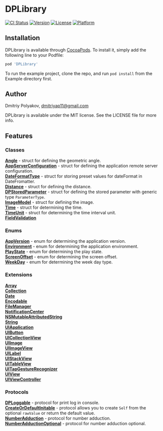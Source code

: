 # DPLibrary

[![CI Status](https://img.shields.io/travis/dmitriyap11/DPLibrary.svg?style=flat)](https://travis-ci.org/dmitriyap11/DPLibrary)
[![Version](https://img.shields.io/cocoapods/v/DPLibrary.svg?style=flat)](https://cocoapods.org/pods/DPLibrary)
[![License](https://img.shields.io/cocoapods/l/DPLibrary.svg?style=flat)](https://cocoapods.org/pods/DPLibrary)
[![Platform](https://img.shields.io/cocoapods/p/DPLibrary.svg?style=flat)](https://cocoapods.org/pods/DPLibrary)

## Installation

DPLibrary is available through [CocoaPods](https://cocoapods.org). To install
it, simply add the following line to your Podfile:

```ruby
pod 'DPLibrary'
```

To run the example project, clone the repo, and run `pod install` from the Example directory first.

## Author

Dmitriy Polyakov, dmitriyap11@gmail.com

DPLibrary is available under the MIT license. See the LICENSE file for more info.

## Features

### Classes

[**Angle**](DPLibrary/Classes/Angle.swift) - struct for defining the geometric angle.<br/>
[**AppServerConfiguration**](DPLibrary/Classes/AppServerConfiguration.swift) - struct for defining the application remote server configuration.<br/>
[**DateFormatType**](DPLibrary/Classes/DateFormatType.swift) - struct for storing preset values for dateFormat in DateFromatter.<br/>
[**Distance**](DPLibrary/Classes/Distance.swift) - struct for defining the distance.<br/>
[**DPStoredParameter**](DPLibrary/Classes/DPStoredParameter.swift) - struct for defining the stored parameter with generic type `ParameterType`. <br/>
[**ImageModel**](DPLibrary/Classes/ImageModel.swift) - struct for defining the image.<br/>
[**Time**](DPLibrary/Classes/Time.swift) - struct for determining the time.<br/>
[**TimeUnit**](DPLibrary/Classes/TimeUnit.swift) - struct for determining the time interval unit.<br/>
[**FieldValidation**](DPLibrary/Classes/FieldValidation)<br/>

### Enums

[**AppVersion**](DPLibrary/Enums/AppVersion.swift) - enum for determining the application version.<br/>
[**Environment**](DPLibrary/Enums/Environment.swift) - enum for determining the application environment.<br/>
[**PlayState**](DPLibrary/Enums/PlayState.swift) - enum for determining the play state.<br/>
[**ScreenOffset**](DPLibrary/Enums/ScreenOffset.swift) - enum for determining the screen offset.<br/>
[**WeekDay**](DPLibrary/Enums/WeekDay.swift) - enum for determining the week day type.<br/>

### Extensions

[**Array**](DPLibrary/Extensions/Array+Extensions.swift)<br/>
[**Collection**](DPLibrary/Extensions/Collection+Extensions.swift)<br/>
[**Date**](DPLibrary/Extensions/Date+Extensions.swift)<br/>
[**Encodable**](DPLibrary/Extensions/Encodable+Extensions.swift)<br/>
[**FileManager**](DPLibrary/Extensions/FileManager+Extensions.swift)<br/>
[**NotificationCenter**](DPLibrary/Extensions/NotificationCenter+Extensions.swift)<br/>
[**NSMutableAttributedString**](DPLibrary/Extensions/NSMutableAttributedString+Extensions.swift)<br/>
[**String**](DPLibrary/Extensions/String+Extensions.swift)<br/>
[**UIApplication**](DPLibrary/Extensions/UIApplication+Extensions.swift)<br/>
[**UIButton**](DPLibrary/Extensions/UIButton+Extensions.swift)<br/>
[**UICollectionView**](DPLibrary/Extensions/UICollectionView+Extensions.swift)<br/>
[**UIImage**](DPLibrary/Extensions/UIImage+Extensions.swift)<br/>
[**UIImageView**](DPLibrary/Extensions/UIImageView+Extensions.swift)<br/>
[**UILabel**](DPLibrary/Extensions/UILabel+Extensions.swift)<br/>
[**UIStackView**](DPLibrary/Extensions/UIStackView+Extensions.swift)<br/>
[**UITableView**](DPLibrary/Extensions/UITableView+Extensions.swift)<br/>
[**UITapGestureRecognizer**](DPLibrary/Extensions/UITapGestureRecognizer+Extensions.swift)<br/>
[**UIView**](DPLibrary/Extensions/UIView+Extensions.swift)<br/>
[**UIViewController**](DPLibrary/Extensions/UIViewController+Extensions.swift)<br/>

### Protocols

[**DPLoggable**](DPLibrary/Protocols/DPLoggable.swift) - protocol for print log in console.<br/>
[**CreateOrDefaultInitable**](DPLibrary/Protocols/CreateOrDefaultInitable.swift) - protocol allows you to create `Self` from the optional `rawValue` or return the default value.<br/>
[**NumberAdduction**](DPLibrary/Protocols/NumberAdduction/NumberAdduction.swift) - protocol for number adduction.<br/>
[**NumberAdductionOptional**](DPLibrary/Protocols/NumberAdduction/NumberAdductionOptional.swift) - protocol for number adduction optional.<br/>

